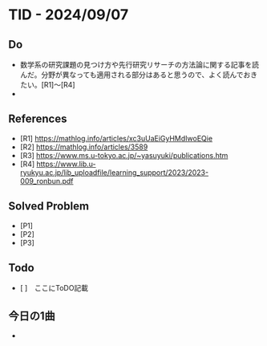 # TID - 2024/09/07
<!--
## Learnings
- 
- 
-->


## Do
- 数学系の研究課題の見つけ方や先行研究リサーチの方法論に関する記事を読んだ。分野が異なっても適用される部分はあると思うので、よく読んでおきたい。[R1]～[R4]
- 

## References
- [R1] https://mathlog.info/articles/xc3uUaEiGyHMdIwoEQie
- [R2] https://mathlog.info/articles/3589
- [R3] https://www.ms.u-tokyo.ac.jp/~yasuyuki/publications.htm
- [R4] https://www.lib.u-ryukyu.ac.jp/lib_uploadfile/learning_support/2023/2023-009_ronbun.pdf

## Solved Problem
- [P1] 
- [P2] 
- [P3] 


## Todo
- [ ]　ここにToDO記載

## 今日の1曲
- 
